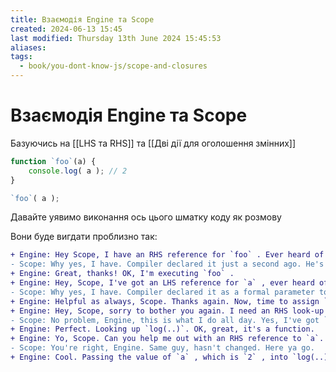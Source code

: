 ```yaml
---
title: Взаємодія Engine та Scope
created: 2024-06-13 15:45
last modified: Thursday 13th June 2024 15:45:53
aliases: 
tags:
  - book/you-dont-know-js/scope-and-closures
---
```

# Взаємодія Engine та Scope

Базуючись на [[LHS та RHS]] та [[Дві дії для оголошення змінних]]


```js
function `foo`(a) {
	console.log( a ); // 2
}

`foo`( a );
```

Давайте уявимо виконання ось цього шматку коду як розмову

Вони буде вигдати проблизно так:

```diff
+ Engine: Hey Scope, I have an RHS reference for `foo` . Ever heard of it?
- Scope: Why yes, I have. Compiler declared it just a second ago. He's a function. Here you go.
+ Engine: Great, thanks! OK, I'm executing `foo` .
+ Engine: Hey, Scope, I've got an LHS reference for `a` , ever heard of it?
- Scope: Why yes, I have. Compiler declared it as a formal parameter to `foo` just recently. Here you go.
+ Engine: Helpful as always, Scope. Thanks again. Now, time to assign `2` to `a`.
+ Engine: Hey, Scope, sorry to bother you again. I need an RHS look-up for `console`. Ever heard of it?
- Scope: No problem, Engine, this is what I do all day. Yes, I've got `console` . He's builtin. Here ya go.
+ Engine: Perfect. Looking up `log(..)`. OK, great, it's a function.
+ Engine: Yo, Scope. Can you help me out with an RHS reference to `a`. I think I remember it, but just want to double-check.
- Scope: You're right, Engine. Same guy, hasn't changed. Here ya go.
+ Engine: Cool. Passing the value of `a` , which is `2` , into `log(..)`
```

